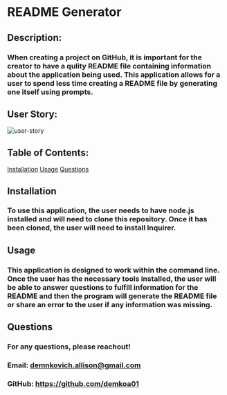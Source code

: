 # README Generator

## Description:
### When creating a project on GitHub, it is important for the creator to have a qulity README file containing information about the application being used. This application allows for a user to spend less time creating a README file by generating one itself using prompts.

## User Story:
![user-story](https://user-images.githubusercontent.com/93881224/152707854-106b7475-c4b8-456e-9ed1-cf8456e9fe9b.JPG)

## Table of Contents:
[Installation](#installation)
[Usage](#usage)
[Questions](#questions)

## Installation
### To use this application, the user needs to have node.js installed and will need to clone this repository. Once it has been cloned, the user will need to install Inquirer.

## Usage
### This application is designed to work within the command line. Once the user has the necessary tools installed, the user will be able to answer questions to fulfill information for the README and then the program will generate the README file or share an error to the user if any information was missing.

## Questions
### For any questions, please reachout!
### Email: demnkovich.allison@gmail.com
### GitHub: https://github.com/demkoa01

